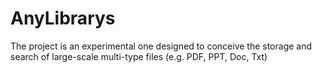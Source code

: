 # AnyLibrarys
The project is an experimental one designed to conceive the storage and search of large-scale multi-type files (e.g. PDF, PPT, Doc, Txt)
